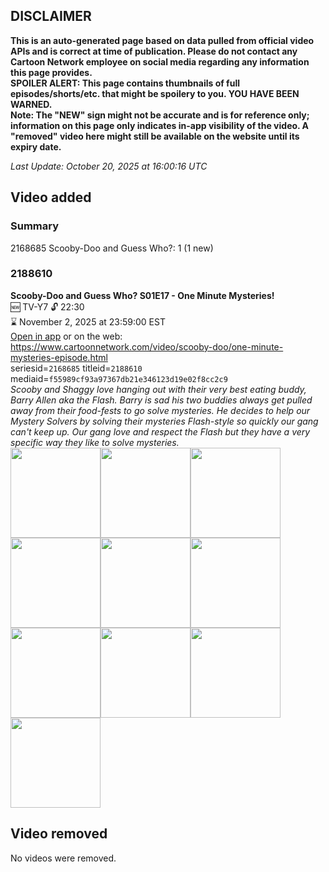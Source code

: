 ## DISCLAIMER
**This is an auto-generated page based on data pulled from official video APIs and is correct at time of publication. Please do not contact any Cartoon Network employee on social media regarding any information this page provides.**  
**SPOILER ALERT: This page contains thumbnails of full episodes/shorts/etc. that might be spoilery to you. YOU HAVE BEEN WARNED.**  
**Note: The "NEW" sign might not be accurate and is for reference only; information on this page only indicates in-app visibility of the video. A "removed" video here might still be available on the website until its expiry date.**  

_Last Update: October 20, 2025 at 16:00:16 UTC_
## Video added
### Summary
2168685 Scooby-Doo and Guess Who?: 1 (1 new)  
### 2188610
**Scooby-Doo and Guess Who? S01E17 - One Minute Mysteries!**  
🆕 TV-Y7 🔓 22:30  
⌛ November 2, 2025 at 23:59:00 EST  
[Open in app](https://cnvideo.sercomkc.org/redirector.html?type=cnapp&seriesid=10000000000&titleid=2188610&mediaid=f55989cf93a97367db21e346123d19e02f8cc2c9) or on the web: https://www.cartoonnetwork.com/video/scooby-doo/one-minute-mysteries-episode.html  
seriesid=`2168685` titleid=`2188610` mediaid=`f55989cf93a97367db21e346123d19e02f8cc2c9`  
_Scooby and Shaggy love hanging out with their very best eating buddy, Barry Allen aka the Flash. Barry is sad his two buddies always get pulled away from their food-fests to go solve mysteries. He decides to help our Mystery Solvers by solving their mysteries Flash-style so quickly our gang can't keep up. Our gang love and respect the Flash but they have a very specific way they like to solve mysteries._  
<a href="https://s3.amazonaws.com/cartoonorchestrator/2188610_001_1280x720.jpg"><img src="https://s3.amazonaws.com/cartoonorchestrator/2188610_001_640x360.jpg" height="144px" /></a><a href="https://s3.amazonaws.com/cartoonorchestrator/2188610_002_1280x720.jpg"><img src="https://s3.amazonaws.com/cartoonorchestrator/2188610_002_640x360.jpg" height="144px" /></a><a href="https://s3.amazonaws.com/cartoonorchestrator/2188610_003_1280x720.jpg"><img src="https://s3.amazonaws.com/cartoonorchestrator/2188610_003_640x360.jpg" height="144px" /></a><a href="https://s3.amazonaws.com/cartoonorchestrator/2188610_004_1280x720.jpg"><img src="https://s3.amazonaws.com/cartoonorchestrator/2188610_004_640x360.jpg" height="144px" /></a><a href="https://s3.amazonaws.com/cartoonorchestrator/2188610_005_1280x720.jpg"><img src="https://s3.amazonaws.com/cartoonorchestrator/2188610_005_640x360.jpg" height="144px" /></a><a href="https://s3.amazonaws.com/cartoonorchestrator/2188610_006_1280x720.jpg"><img src="https://s3.amazonaws.com/cartoonorchestrator/2188610_006_640x360.jpg" height="144px" /></a><a href="https://s3.amazonaws.com/cartoonorchestrator/2188610_007_1280x720.jpg"><img src="https://s3.amazonaws.com/cartoonorchestrator/2188610_007_640x360.jpg" height="144px" /></a><a href="https://s3.amazonaws.com/cartoonorchestrator/2188610_008_1280x720.jpg"><img src="https://s3.amazonaws.com/cartoonorchestrator/2188610_008_640x360.jpg" height="144px" /></a><a href="https://s3.amazonaws.com/cartoonorchestrator/2188610_009_1280x720.jpg"><img src="https://s3.amazonaws.com/cartoonorchestrator/2188610_009_640x360.jpg" height="144px" /></a><a href="https://s3.amazonaws.com/cartoonorchestrator/2188610_010_1280x720.jpg"><img src="https://s3.amazonaws.com/cartoonorchestrator/2188610_010_640x360.jpg" height="144px" /></a>
## Video removed
No videos were removed.  
